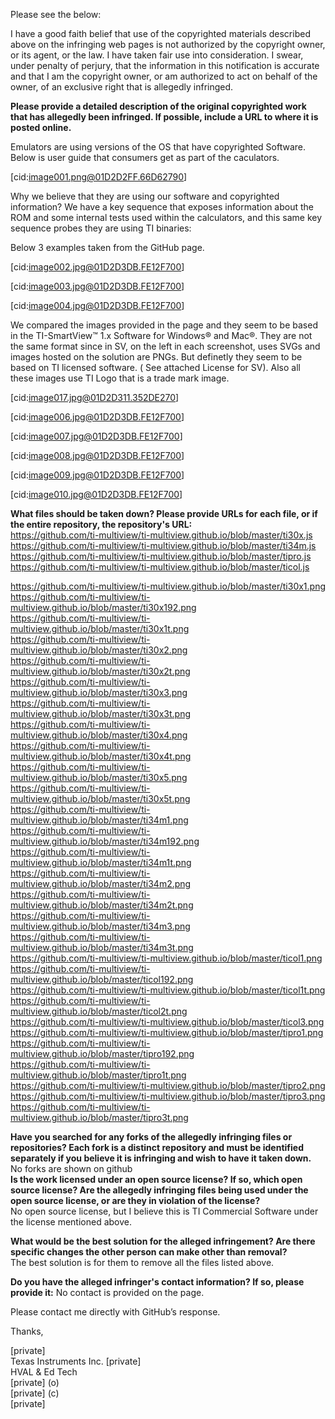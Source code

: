 Please see the below:

I have a good faith belief that use of the copyrighted materials described above on the infringing web pages is not authorized by the copyright owner, or its agent, or the law. I have taken fair use into consideration. I swear, under penalty of perjury, that the information in this notification is accurate and that I am the copyright owner, or am authorized to act on behalf of the owner, of an exclusive right that is allegedly infringed.

**Please provide a detailed description of the original copyrighted work that has allegedly been infringed. If possible, include a URL to where it is posted online.**  

Emulators are using versions of the OS that have copyrighted Software. Below is user guide that consumers get as part of the caculators.

[cid:image001.png@01D2D2FF.66D62790]

Why we believe that they are using our software and copyrighted information? We have a key sequence that exposes information about the ROM and some internal tests used within the calculators, and this same key sequence probes they are using TI binaries:

Below 3 examples taken from the GitHub page.

[cid:image002.jpg@01D2D3DB.FE12F700]

[cid:image003.jpg@01D2D3DB.FE12F700]

[cid:image004.jpg@01D2D3DB.FE12F700]

We compared the images provided in the page and they seem to be based in the TI-SmartView™ 1.x Software for Windows® and Mac®. They are not the same format since in SV, on the left in each screenshot, uses SVGs and images hosted on the solution are PNGs. But definetly they seem to be based on TI licensed software. ( See attached License for SV). Also all these images use TI Logo that is a trade mark image.

[cid:image017.jpg@01D2D311.352DE270]

[cid:image006.jpg@01D2D3DB.FE12F700]

[cid:image007.jpg@01D2D3DB.FE12F700]

[cid:image008.jpg@01D2D3DB.FE12F700]

[cid:image009.jpg@01D2D3DB.FE12F700]

[cid:image010.jpg@01D2D3DB.FE12F700]

**What files should be taken down? Please provide URLs for each file, or if the entire repository, the repository's URL:**  
https://github.com/ti-multiview/ti-multiview.github.io/blob/master/ti30x.js  
https://github.com/ti-multiview/ti-multiview.github.io/blob/master/ti34m.js  
https://github.com/ti-multiview/ti-multiview.github.io/blob/master/tipro.js  
https://github.com/ti-multiview/ti-multiview.github.io/blob/master/ticol.js  

https://github.com/ti-multiview/ti-multiview.github.io/blob/master/ti30x1.png  
https://github.com/ti-multiview/ti-multiview.github.io/blob/master/ti30x192.png  
https://github.com/ti-multiview/ti-multiview.github.io/blob/master/ti30x1t.png  
https://github.com/ti-multiview/ti-multiview.github.io/blob/master/ti30x2.png  
https://github.com/ti-multiview/ti-multiview.github.io/blob/master/ti30x2t.png  
https://github.com/ti-multiview/ti-multiview.github.io/blob/master/ti30x3.png  
https://github.com/ti-multiview/ti-multiview.github.io/blob/master/ti30x3t.png  
https://github.com/ti-multiview/ti-multiview.github.io/blob/master/ti30x4.png  
https://github.com/ti-multiview/ti-multiview.github.io/blob/master/ti30x4t.png    
https://github.com/ti-multiview/ti-multiview.github.io/blob/master/ti30x5.png  
https://github.com/ti-multiview/ti-multiview.github.io/blob/master/ti30x5t.png  
https://github.com/ti-multiview/ti-multiview.github.io/blob/master/ti34m1.png  
https://github.com/ti-multiview/ti-multiview.github.io/blob/master/ti34m192.png  
https://github.com/ti-multiview/ti-multiview.github.io/blob/master/ti34m1t.png  
https://github.com/ti-multiview/ti-multiview.github.io/blob/master/ti34m2.png  
https://github.com/ti-multiview/ti-multiview.github.io/blob/master/ti34m2t.png  
https://github.com/ti-multiview/ti-multiview.github.io/blob/master/ti34m3.png  
https://github.com/ti-multiview/ti-multiview.github.io/blob/master/ti34m3t.png  
https://github.com/ti-multiview/ti-multiview.github.io/blob/master/ticol1.png  
https://github.com/ti-multiview/ti-multiview.github.io/blob/master/ticol192.png  
https://github.com/ti-multiview/ti-multiview.github.io/blob/master/ticol1t.png  
https://github.com/ti-multiview/ti-multiview.github.io/blob/master/ticol2t.png  
https://github.com/ti-multiview/ti-multiview.github.io/blob/master/ticol3.png  
https://github.com/ti-multiview/ti-multiview.github.io/blob/master/tipro1.png  
https://github.com/ti-multiview/ti-multiview.github.io/blob/master/tipro192.png  
https://github.com/ti-multiview/ti-multiview.github.io/blob/master/tipro1t.png  
https://github.com/ti-multiview/ti-multiview.github.io/blob/master/tipro2.png  
https://github.com/ti-multiview/ti-multiview.github.io/blob/master/tipro3.png  
https://github.com/ti-multiview/ti-multiview.github.io/blob/master/tipro3t.png  

**Have you searched for any forks of the allegedly infringing files or repositories? Each fork is a distinct repository and must be identified separately if you believe it is infringing and wish to have it taken down.**    
No forks are shown on github  
**Is the work licensed under an open source license? If so, which open source license? Are the allegedly infringing files being used under the open source license, or are they in violation of the license?**    
No open source license, but I believe this is TI Commercial Software under the license mentioned above.    

**What would be the best solution for the alleged infringement? Are there specific changes the other person can make other than removal?**  
The best solution is for them to remove all the files listed above.  

**Do you have the alleged infringer's contact information? If so, please provide it:**
No contact is provided on the page.

Please contact me directly with GitHub’s response.

Thanks,

[private]  
Texas Instruments Inc.
[private]  
HVAL & Ed Tech  
[private] (o)  
[private] (c)  
[private]  
